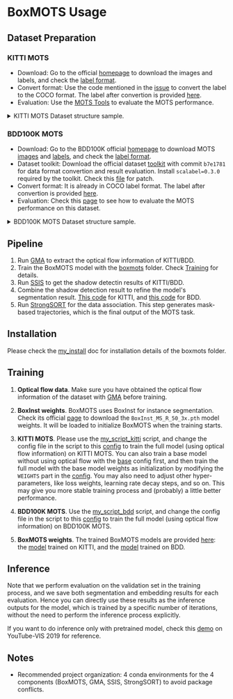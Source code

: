 # BoxMOTS Usage
## Dataset Preparation
### KITTI MOTS
- Download: Go to the official [homepage](https://www.vision.rwth-aachen.de/page/mots) to download the images and labels, and check the [label format](https://www.vision.rwth-aachen.de/page/mots#:~:text=code%20on%20github-,Annotation%20Format,-We%20provide%20two).
- Convert format: Use the code mentioned in the [issue](https://github.com/VisualComputingInstitute/TrackR-CNN/issues/60) to convert the label to the COCO format. The label after convertion is provided [here](https://github.com/Spritea/BoxMOTS/releases/download/v0.1/annotations.zip).
- Evaluation: Use the [MOTS Tools](https://github.com/VisualComputingInstitute/mots_tools) to evaluate the MOTS performance.

<details>
<summary>KITTI MOTS Dataset structure sample.</summary>
  
```
├── KITTI_MOTS
│   ├── annotations
│       ├── train_in_trainval_gt_as_coco_instances.json
|       ├── val_in_trainval_gt_as_coco_instances.json
│   ├── imgs
│       ├── train_in_trainval
│           ├── 0000
|               ├── 000000.png
|               ├── 000001.png
|               ├── ...
|               ├── 000153.png
│           ├── 0001
│           ├── 0003
│           ├── ...
│           ├── 0020
│       ├── val_in_trainval
│           ├── 0002
│           ├── 0006
│           ├── 0007
│           ├── ...
│           ├── 0018
```

</details>

### BDD100K MOTS
- Download: Go to the BDD100K official [homepage](https://doc.bdd100k.com/download.html) to download MOTS [images](https://doc.bdd100k.com/download.html#mots-2020-images) and [labels](https://doc.bdd100k.com/download.html#mots-2020-labels), and check the [label format](https://doc.bdd100k.com/download.html#mots-2020-labels:~:text=2020%20The%20bitmask%20format%20is%20explained%20at%3A-,Instance%20Segmentation%20Format,-.).
- Dataset toolkit: Download the official dataset [toolkit](https://github.com/bdd100k/bdd100k) with commit `b7e1781` for data format convertion and result evaluation. Install `scalabel=0.3.0` required by the toolkit. Check this [file](https://github.com/Spritea/BoxMOTS/blob/main/bdd_toolkit_patch/README.md) for patch.
- Convert format: It is already in COCO label format. The label after convertion is provided [here](https://github.com/Spritea/BoxMOTS/releases/download/v0.1/from_rles.zip).
- Evaluation: Check this [page](https://doc.bdd100k.com/evaluate.html#multi-object-tracking-and-segmentation-segmentation-tracking) to see how to evaluate the MOTS performance on this dataset.

<details>
<summary>BDD100K MOTS Dataset structure sample.</summary>
  
```
├── bdd100k
│   ├── images
│       ├── seg_track_20
│           ├── train
│               ├── 000d4f89-3bcbe37a
│                   ├── 000d4f89-3bcbe37a-0000001.jpg
│                   ├── ...
│               ├── 000d35d3-41990aa4
│               ├── ...
│           ├── val
│   ├── labels
│       ├── seg_track_20
│           ├── bitmasks
|           ├── colormaps
│           ├── from_rles
│               ├── train_seg_track.json
|               ├── val_seg_track.json
|           ├── polygons
│           ├── rles

```

</details>

## Pipeline
1. Run [GMA](https://github.com/Spritea/BoxMOTS/tree/main/GMA) to extract the optical flow information of KITTI/BDD.
2. Train the BoxMOTS model with the [boxmots](.) folder. Check [Training](#training) for details.
3. Run [SSIS](https://github.com/Spritea/BoxMOTS/tree/main/SSIS) to get the shadow detectin results of KITTI/BDD.
4. Combine the shadow detection result to refine the model's segmentation result. [This code](https://github.com/Spritea/BoxMOTS/blob/main/boxmots/my_code/for_shadow/combine_shadow.py) for KITTI, and [this code](https://github.com/Spritea/BoxMOTS/blob/main/boxmots/my_code/for_shadow/combine_shadow_bdd_by_class.py) for BDD.
5. Run [StrongSORT](https://github.com/Spritea/BoxMOTS/tree/main/StrongSORT) for the data association. This step generates mask-based trajectories, which is the final output of the MOTS task.

## Installation
Please check the [my_install](my_install.md) doc for installation details of the boxmots folder.

## Training
1. **Optical flow data**. Make sure you have obtained the optical flow information of the dataset with [GMA](https://github.com/Spritea/BoxMOTS/tree/main/GMA) before training.
   
2. **BoxInst weights**. BoxMOTS uses BoxInst for instance segmentation. Check its official [page](https://github.com/aim-uofa/AdelaiDet/blob/master/configs/BoxInst/README.md) to download the `BoxInst_MS_R_50_3x.pth` model weights. It will be loaded to initialize BoxMOTS when the training starts.

3. **KITTI MOTS**. Please use the [my_script_kitti](my_script_kitti.sh) script, and change the config file in the script to this [config](configs/BoxInst_ReID_One_Class_Infer_Pair_Warp_ReID_Eval_In_Train/MS_R_50_1x_kitti_mots_coco_pretrain_strong_long_epoch_seq_shuffle_fl_2_lr_0_0001_bs_4_eval_500_steps_4k.yaml) to train the full model (using optical flow information) on KITTI MOTS.
You can also train a base model without using optical flow with the [base](configs/BoxInst_ReID_One_Class_Infer_Right_Track/MS_R_50_1x_kitti_mots_coco_pretrain_strong_long_epoch_seq_shuffle_fl_2_lr_0_0001_bs_4_eval_500_steps_4k.yaml) config first, and then train the full model with the base model weights as initialization by modifying the `WEIGHTS` part in the [config](configs/BoxInst_ReID_One_Class_Infer_Pair_Warp_ReID_Eval_In_Train/MS_R_50_1x_kitti_mots_coco_pretrain_strong_long_epoch_seq_shuffle_fl_2_lr_0_0001_bs_4_eval_500_steps_4k.yaml). You may also need to adjust other hyper-parameters, like loss weights, learning rate decay steps, and so on. This may give you more stable training process and (probably) a little better performance.

4. **BDD100K MOTS**. Use the [my_script_bdd](my_script_bdd.sh) script, and change the config file in the script to this [config](configs/BDD_DATA/BoxInst_ReID_One_Class_Infer_BDD_Pair_Warp_ReID_Eval_In_Train/MS_R_50_1x_bdd_mots_coco_pretrain_strong_iter_21k_seq_shuffle_fl_2_lr_0_001_bs_4_eval_500_no_color_sim.yaml) to train the full model (using optical flow information) on BDD100K MOTS. 

5. **BoxMOTS weights**. The trained BoxMOTS models are provided [here](https://github.com/Spritea/BoxMOTS/releases/tag/v0.1): the [model](https://github.com/Spritea/BoxMOTS/releases/download/v0.1/model_kitti_use_optical_flow.pth) trained on KITTI, and the [model](https://github.com/Spritea/BoxMOTS/releases/download/v0.1/model_bdd_use_optical_flow.pth) trained on BDD.

## Inference
Note that we perform evaluation on the validation set in the training process, and we save both segmentation and embedding results for each evaluation. Hence you can directly use these results as the inference outputs for the model, which is trained by a specific number of iterations, without the need to perform the inference process explicitly.

If you want to do inference only with pretrained model, check this [demo](demo_for_ytvis_2019/my_demo_multi_seq_ytvis_kitti_pretrain.py) on YouTube-VIS 2019 for reference.

## Notes
- Recommended project organization: 4 conda environments for the 4 components (BoxMOTS, GMA, SSIS, StrongSORT) to avoid package conflicts.
